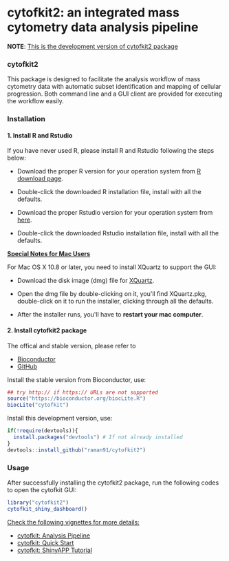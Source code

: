 cytofkit2: an integrated mass cytometry data analysis pipeline
============

**NOTE**: <u>This is the development version of cytofkit2 package</u>

### cytofkit2

This package is designed to facilitate the analysis workflow of mass cytometry data with automatic subset identification and mapping of cellular progression. Both command line and a GUI client are provided for executing the workflow easily.

### Installation

#### 1. Install R and Rstudio

If you have never used R, please install R and Rstudio following the steps below:

- Download the proper R version for your operation system from [R download page](http://cran.stat.nus.edu.sg).

- Double-click the downloaded R installation file, install with all the defaults.

- Download the proper Rstudio version for your operation system from [here](https://www.rstudio.com/products/rstudio/download/).

- Double-click the downloaded Rstudio installation file, install with all the defaults.


<u>**Special Notes for Mac Users**</u>

For Mac OS X 10.8 or later, you need to install XQuartz to support the GUI:

* Download the disk image (dmg) file for [XQuartz](http://xquartz.macosforge.org).

* Open the dmg file by double-clicking on it, you'll find XQuartz.pkg, double-click on it to run the installer, clicking through all the defaults.

* After the installer runs, you'll have to **restart your mac computer**.


#### 2. Install cytofkit2 package

The offical and stable version, please refer to 

- [Bioconductor](https://www.bioconductor.org/packages/cytofkit/)
- [GitHub](https://github.com/JinmiaoChenLab/cytofkit2)

Install the stable version from Bioconductor, use:

``` r
## try http:// if https:// URLs are not supported
source("https://bioconductor.org/biocLite.R")
biocLite("cytofkit")
```

Install this development version, use:

``` r
if(!require(devtools)){
  install.packages("devtools") # If not already installed
}
devtools::install_github("raman91/cytofkit2")
```

### Usage

After successfully installing the cytofkit2 package, run the following codes to open the cytofkit GUI:

``` r
library("cytofkit2")
cytofkit_shiny_dashboard()
```

<u>Check the following vignettes for more details:</u>

- [cytofkit: Analysis Pipeline](https://www.bioconductor.org/packages/release/bioc/vignettes/cytofkit/inst/doc/cytofkit_workflow.html)    
- [cytofkit: Quick Start](https://www.bioconductor.org/packages/release/bioc/vignettes/cytofkit/inst/doc/cytofkit_example.html)   
- [cytofkit: ShinyAPP Tutorial](https://www.bioconductor.org/packages/release/bioc/vignettes/cytofkit/inst/doc/cytofkit_shinyAPP.html)    




